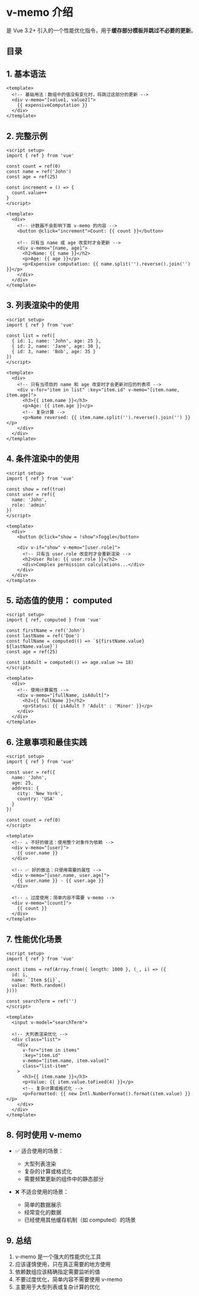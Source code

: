 
# v-memo 介绍


是 Vue 3.2+ 引入的一个性能优化指令，用于**缓存部分模板并跳过不必要的更新**。


## 目录
<!-- toc -->
 ## 1. **基本语法** 

```vue
<template>
  <!-- 基础用法：数组中的值没有变化时，将跳过这部分的更新 -->
  <div v-memo="[value1, value2]">
    {{ expensiveComputation }}
  </div>
</template>
```

## 2. **完整示例**

```vue
<script setup>
import { ref } from 'vue'

const count = ref(0)
const name = ref('John')
const age = ref(25)

const increment = () => {
  count.value++
}
</script>

<template>
  <div>
    <!-- 计数器不会影响下面 v-memo 的内容 -->
    <button @click="increment">Count: {{ count }}</button>

    <!-- 只有当 name 或 age 改变时才会更新 -->
    <div v-memo="[name, age]">
      <h2>Name: {{ name }}</h2>
      <p>Age: {{ age }}</p>
      <p>Expensive computation: {{ name.split('').reverse().join('') }}</p>
    </div>
  </div>
</template>
```

## 3. **列表渲染中的使用**

```vue
<script setup>
import { ref } from 'vue'

const list = ref([
  { id: 1, name: 'John', age: 25 },
  { id: 2, name: 'Jane', age: 30 },
  { id: 3, name: 'Bob', age: 35 }
])
</script>

<template>
  <div>
    <!-- 只有当项目的 name 和 age 改变时才会更新对应的列表项 -->
    <div v-for="item in list" :key="item.id" v-memo="[item.name, item.age]">
      <h3>{{ item.name }}</h3>
      <p>Age: {{ item.age }}</p>
      <!-- 复杂计算 -->
      <p>Name reversed: {{ item.name.split('').reverse().join('') }}</p>
    </div>
  </div>
</template>
```

## 4. **条件渲染中的使用**

```vue
<script setup>
import { ref } from 'vue'

const show = ref(true)
const user = ref({
  name: 'John',
  role: 'admin'
})
</script>

<template>
  <div>
    <button @click="show = !show">Toggle</button>

    <div v-if="show" v-memo="[user.role]">
      <!-- 只有当 user.role 改变时才会重新渲染 -->
      <h2>User Role: {{ user.role }}</h2>
      <div>Complex permission calculations...</div>
    </div>
  </div>
</template>
```

## 5. **动态值的使用**： computed

```vue
<script setup>
import { ref, computed } from 'vue'

const firstName = ref('John')
const lastName = ref('Doe')
const fullName = computed(() => `${firstName.value} ${lastName.value}`)
const age = ref(25)

const isAdult = computed(() => age.value >= 18)
</script>

<template>
  <div>
    <!-- 使用计算属性 -->
    <div v-memo="[fullName, isAdult]">
      <h2>{{ fullName }}</h2>
      <p>Status: {{ isAdult ? 'Adult' : 'Minor' }}</p>
    </div>
  </div>
</template>
```

## 6. **注意事项和最佳实践**

```vue
<script setup>
import { ref } from 'vue'

const user = ref({
  name: 'John',
  age: 25,
  address: {
    city: 'New York',
    country: 'USA'
  }
})

const count = ref(0)
</script>

<template>
  <!-- ⚠️ 不好的做法：使用整个对象作为依赖 -->
  <div v-memo="[user]">
    {{ user.name }}
  </div>

  <!-- ✅ 好的做法：只使用需要的属性 -->
  <div v-memo="[user.name, user.age]">
    {{ user.name }} - {{ user.age }}
  </div>

  <!-- ⚠️ 过度使用：简单内容不需要 v-memo -->
  <div v-memo="[count]">
    {{ count }}
  </div>
</template>
```

## 7. **性能优化场景**

```vue
<script setup>
import { ref } from 'vue'

const items = ref(Array.from({ length: 1000 }, (_, i) => ({
  id: i,
  name: `Item ${i}`,
  value: Math.random()
})))

const searchTerm = ref('')
</script>

<template>
  <input v-model="searchTerm">
  
  <!-- 大列表渲染优化 -->
  <div class="list">
    <div
      v-for="item in items"
      :key="item.id"
      v-memo="[item.name, item.value]"
      class="list-item"
    >
      <h3>{{ item.name }}</h3>
      <p>Value: {{ item.value.toFixed(4) }}</p>
      <!-- 复杂计算或格式化 -->
      <p>Formatted: {{ new Intl.NumberFormat().format(item.value) }}</p>
    </div>
  </div>
</template>
```

## 8. **何时使用 v-memo**

- ✅ 适合使用的场景：
  - 大型列表渲染
  - 复杂的计算或格式化
  - 需要频繁更新的组件中的静态部分

- ❌ 不适合使用的场景：
  - 简单的数据展示
  - 经常变化的数据
  - 已经使用其他缓存机制（如 computed）的场景

## 9. 总结

1. v-memo 是一个强大的性能优化工具
2. 应该谨慎使用，只在真正需要的地方使用
3. 依赖数组应该精确指定需要监听的值
4. 不要过度优化，简单内容不需要使用 v-memo
5. 主要用于大型列表或复杂计算的优化
